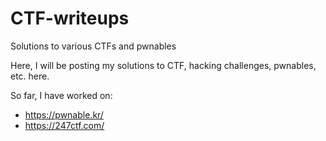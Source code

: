 # CTF-writeups

Solutions to various CTFs and pwnables

Here, I will be posting my solutions to CTF, hacking challenges, pwnables, etc. here.

So far, I have worked on:
- https://pwnable.kr/
- https://247ctf.com/
